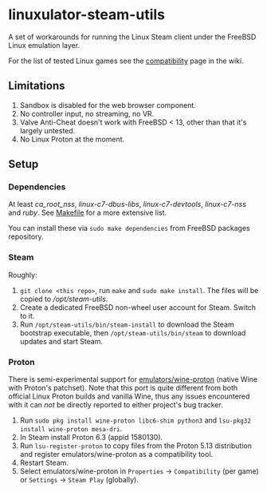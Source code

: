# linuxulator-steam-utils

A set of workarounds for running the Linux Steam client under the FreeBSD Linux emulation layer.

For the list of tested Linux games see the [compatibility](https://github.com/shkhln/linuxulator-steam-utils/wiki/Compatibility) page in the wiki.

## Limitations

1. Sandbox is disabled for the web browser component.
1. No controller input, no streaming, no VR.
1. Valve Anti-Cheat doesn't work with FreeBSD < 13, other than that it's largely untested.
1. No Linux Proton at the moment.

## Setup

### Dependencies

At least *ca_root_nss*, *linux-c7-dbus-libs*, *linux-c7-devtools*, *linux-c7-nss* and *ruby*.
See [Makefile](Makefile) for a more extensive list.

You can install these via `sudo make dependencies` from FreeBSD packages
repository.

### Steam

Roughly:
1. `git clone <this repo>`, run `make` and `sudo make install`. The files will be copied to */opt/steam-utils*.
1. Create a dedicated FreeBSD non-wheel user account for Steam. Switch to it.
1. Run `/opt/steam-utils/bin/steam-install` to download the Steam bootstrap executable, then `/opt/steam-utils/bin/steam` to download updates and start Steam.

### Proton

There is semi-experimental support for [emulators/wine-proton](https://www.freshports.org/emulators/wine-proton/) (native Wine with Proton's patchset).
Note that this port is quite different from both official Linux Proton builds and vanilla Wine,
thus any issues encountered with it can *not* be directly reported to either project's bug tracker.

1. Run `sudo pkg install wine-proton libc6-shim python3` and `lsu-pkg32 install wine-proton mesa-dri`.
1. In Steam install Proton 6.3 (appid 1580130).
1. Run `lsu-register-proton` to copy files from the Proton 5.13 distribution and register emulators/wine-proton as a compatibility tool.
1. Restart Steam.
1. Select emulators/wine-proton in `Properties` -> `Compatibility` (per game) or `Settings` -> `Steam Play` (globally).
